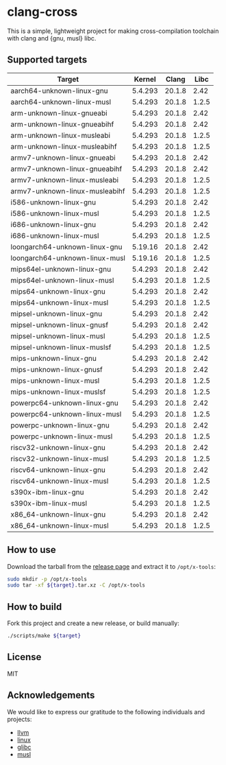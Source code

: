 # clang-cross

This is a simple, lightweight project for making cross-compilation toolchain with clang and {gnu, musl} libc.

## Supported targets

| Target                         | Kernel  | Clang  | Libc   |
|--------------------------------|---------|--------|--------|
| aarch64-unknown-linux-gnu      | 5.4.293 | 20.1.8 | 2.42   |
| aarch64-unknown-linux-musl     | 5.4.293 | 20.1.8 | 1.2.5  |
| arm-unknown-linux-gnueabi      | 5.4.293 | 20.1.8 | 2.42   |
| arm-unknown-linux-gnueabihf    | 5.4.293 | 20.1.8 | 2.42   |
| arm-unknown-linux-musleabi     | 5.4.293 | 20.1.8 | 1.2.5  |
| arm-unknown-linux-musleabihf   | 5.4.293 | 20.1.8 | 1.2.5  |
| armv7-unknown-linux-gnueabi    | 5.4.293 | 20.1.8 | 2.42   |
| armv7-unknown-linux-gnueabihf  | 5.4.293 | 20.1.8 | 2.42   |
| armv7-unknown-linux-musleabi   | 5.4.293 | 20.1.8 | 1.2.5  |
| armv7-unknown-linux-musleabihf | 5.4.293 | 20.1.8 | 1.2.5  |
| i586-unknown-linux-gnu         | 5.4.293 | 20.1.8 | 2.42   |
| i586-unknown-linux-musl        | 5.4.293 | 20.1.8 | 1.2.5  |
| i686-unknown-linux-gnu         | 5.4.293 | 20.1.8 | 2.42   |
| i686-unknown-linux-musl        | 5.4.293 | 20.1.8 | 1.2.5  |
| loongarch64-unknown-linux-gnu  | 5.19.16 | 20.1.8 | 2.42   |
| loongarch64-unknown-linux-musl | 5.19.16 | 20.1.8 | 1.2.5  |
| mips64el-unknown-linux-gnu     | 5.4.293 | 20.1.8 | 2.42   |
| mips64el-unknown-linux-musl    | 5.4.293 | 20.1.8 | 1.2.5  |
| mips64-unknown-linux-gnu       | 5.4.293 | 20.1.8 | 2.42   |
| mips64-unknown-linux-musl      | 5.4.293 | 20.1.8 | 1.2.5  |
| mipsel-unknown-linux-gnu       | 5.4.293 | 20.1.8 | 2.42   |
| mipsel-unknown-linux-gnusf     | 5.4.293 | 20.1.8 | 2.42   |
| mipsel-unknown-linux-musl      | 5.4.293 | 20.1.8 | 1.2.5  |
| mipsel-unknown-linux-muslsf    | 5.4.293 | 20.1.8 | 1.2.5  |
| mips-unknown-linux-gnu         | 5.4.293 | 20.1.8 | 2.42   |
| mips-unknown-linux-gnusf       | 5.4.293 | 20.1.8 | 2.42   |
| mips-unknown-linux-musl        | 5.4.293 | 20.1.8 | 1.2.5  |
| mips-unknown-linux-muslsf      | 5.4.293 | 20.1.8 | 1.2.5  |
| powerpc64-unknown-linux-gnu    | 5.4.293 | 20.1.8 | 2.42   |
| powerpc64-unknown-linux-musl   | 5.4.293 | 20.1.8 | 1.2.5  |
| powerpc-unknown-linux-gnu      | 5.4.293 | 20.1.8 | 2.42   |
| powerpc-unknown-linux-musl     | 5.4.293 | 20.1.8 | 1.2.5  |
| riscv32-unknown-linux-gnu      | 5.4.293 | 20.1.8 | 2.42   |
| riscv32-unknown-linux-musl     | 5.4.293 | 20.1.8 | 1.2.5  |
| riscv64-unknown-linux-gnu      | 5.4.293 | 20.1.8 | 2.42   |
| riscv64-unknown-linux-musl     | 5.4.293 | 20.1.8 | 1.2.5  |
| s390x-ibm-linux-gnu            | 5.4.293 | 20.1.8 | 2.42   |
| s390x-ibm-linux-musl           | 5.4.293 | 20.1.8 | 1.2.5  |
| x86_64-unknown-linux-gnu       | 5.4.293 | 20.1.8 | 2.42   |
| x86_64-unknown-linux-musl      | 5.4.293 | 20.1.8 | 1.2.5  |

## How to use

Download the tarball from the [release page](https://github.com/cross-tools/clang-cross/releases) and extract it to `/opt/x-tools`:

```sh
sudo mkdir -p /opt/x-tools
sudo tar -xf ${target}.tar.xz -C /opt/x-tools
```

## How to build

Fork this project and create a new release, or build manually:

```sh
./scripts/make ${target}
```

## License

MIT

## Acknowledgements

We would like to express our gratitude to the following individuals and projects:

- [llvm](https://llvm.org)
- [linux](https://kernel.org)
- [glibc](https://www.gnu.org/software/libc)
- [musl](https://www.musl-libc.org)
